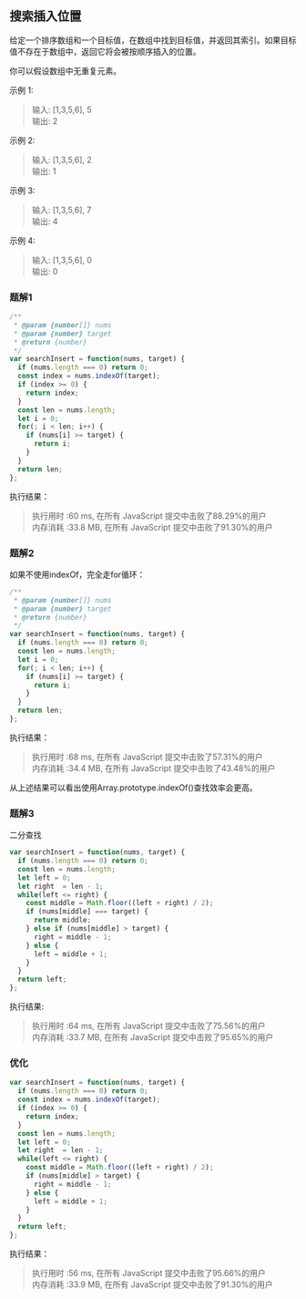## 搜索插入位置

给定一个排序数组和一个目标值，在数组中找到目标值，并返回其索引。如果目标值不存在于数组中，返回它将会被按顺序插入的位置。

你可以假设数组中无重复元素。

示例 1:

> 输入: [1,3,5,6], 5  
> 输出: 2

示例 2:

> 输入: [1,3,5,6], 2  
> 输出: 1

示例 3:

> 输入: [1,3,5,6], 7  
> 输出: 4

示例 4:

> 输入: [1,3,5,6], 0  
> 输出: 0

### 题解1
```javascript
/**
 * @param {number[]} nums
 * @param {number} target
 * @return {number}
 */
var searchInsert = function(nums, target) {
  if (nums.length === 0) return 0;
  const index = nums.indexOf(target);
  if (index >= 0) {
    return index;
  }
  const len = nums.length;
  let i = 0;
  for(; i < len; i++) {
    if (nums[i] >= target) {
      return i;
    }
  }
  return len;
};
```
执行结果：
> 执行用时 :60 ms, 在所有 JavaScript 提交中击败了88.29%的用户  
> 内存消耗 :33.8 MB, 在所有 JavaScript 提交中击败了91.30%的用户

### 题解2
如果不使用indexOf，完全走for循环：
```javascript
/**
 * @param {number[]} nums
 * @param {number} target
 * @return {number}
 */
var searchInsert = function(nums, target) {
  if (nums.length === 0) return 0;
  const len = nums.length;
  let i = 0;
  for(; i < len; i++) {
    if (nums[i] >= target) {
      return i;
    }
  }
  return len;
};
```
执行结果：
> 执行用时 :68 ms, 在所有 JavaScript 提交中击败了57.31%的用户  
> 内存消耗 :34.4 MB, 在所有 JavaScript 提交中击败了43.48%的用户

从上述结果可以看出使用Array.prototype.indexOf()查找效率会更高。

### 题解3

二分查找
```javascript
var searchInsert = function(nums, target) {
  if (nums.length === 0) return 0;
  const len = nums.length;
  let left = 0;
  let right  = len - 1;
  while(left <= right) {
    const middle = Math.floor((left + right) / 2);
    if (nums[middle] === target) {
      return middle;
    } else if (nums[middle] > target) {
      right = middle - 1;
    } else {
      left = middle + 1;
    }
  }
  return left;
};
```
执行结果:
> 执行用时 :64 ms, 在所有 JavaScript 提交中击败了75.56%的用户  
> 内存消耗 :33.7 MB, 在所有 JavaScript 提交中击败了95.65%的用户

### 优化
```javascript
var searchInsert = function(nums, target) {
  if (nums.length === 0) return 0;
  const index = nums.indexOf(target);
  if (index >= 0) {
    return index;
  }
  const len = nums.length;
  let left = 0;
  let right  = len - 1;
  while(left <= right) {
    const middle = Math.floor((left + right) / 2);
    if (nums[middle] > target) {
      right = middle - 1;
    } else {
      left = middle + 1;
    }
  }
  return left;
};
```
执行结果：
> 执行用时 :56 ms, 在所有 JavaScript 提交中击败了95.66%的用户  
> 内存消耗 :33.9 MB, 在所有 JavaScript 提交中击败了91.30%的用户